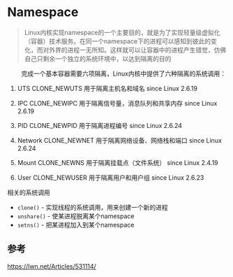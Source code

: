 # Namespace 

> Linux内核实现namespace的一个主要目的，就是为了实现轻量级虚拟化（容器）技术服务。在同一个namespace下的进程可以感知到彼此的变化，而对外界的进程一无所知。这样就可以让容器中的进程产生错觉，仿佛自己只剩余一个独立的系统环境中，以达到隔离的目的

&emsp;&emsp; 完成一个基本容器需要六项隔离，Linux内核中提供了六种隔离的系统调用：

1. UTS CLONE_NEWUTS  用于隔离主机名和域名 since Linux 2.6.19

2. IPC CLONE_NEWIPC  用于隔离信号量，消息队列和共享内存 since Linux 2.6.19

3. PID CLONE_NEWPID  用于隔离进程编号 since Linux 2.6.24

4. Network CLONE_NEWNET 用于隔离网络设备、网络栈和端口 since Linux 2.6.24

5. Mount CLONE_NEWNS 用于隔离挂载点（文件系统） since Linux 2.4.19

6. User CLONE_NEWUSER 用于隔离用户和用户组 since Linux 2.6.23

相关的系统调用

- `clone()` - 实现线程的系统调用，用来创建一个新的进程
- `unshare()` - 使某进程脱离某个namespace
- `setns()` - 把某进程加入到某个namespace


## 参考

https://lwn.net/Articles/531114/
